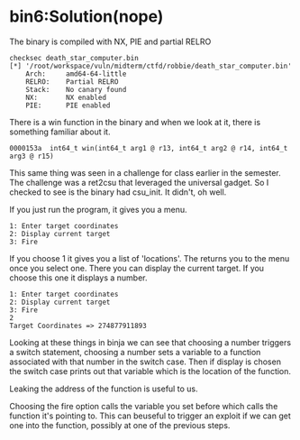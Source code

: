 # bin6:Solution(nope)

The binary is compiled with NX, PIE and partial RELRO
```
checksec death_star_computer.bin
[*] '/root/workspace/vuln/midterm/ctfd/robbie/death_star_computer.bin'
    Arch:     amd64-64-little
    RELRO:    Partial RELRO
    Stack:    No canary found
    NX:       NX enabled
    PIE:      PIE enabled
```

There is a win function in the binary and when we look at it, there is something familiar about it.
```
0000153a  int64_t win(int64_t arg1 @ r13, int64_t arg2 @ r14, int64_t arg3 @ r15)
```

This same thing was seen in a challenge for class earlier in the semester. The challenge was a ret2csu that leveraged the universal gadget. So I checked to see is the binary had csu_init. It didn't, oh well.

If you just run the program, it gives you a menu.
```
1: Enter target coordinates
2: Display current target
3: Fire
```

If you choose 1 it gives you a list of 'locations'. The returns you to the menu once you select one. There you can display the current target. If you choose this one it displays a number. 
```
1: Enter target coordinates
2: Display current target
3: Fire
2
Target Coordinates => 274877911893
```

Looking at these things in binja we can see that choosing a number triggers a switch statement, choosing a number sets a variable to a function associated with that number in the switch case. Then if display is chosen the switch case prints out that variable which is the location of the function. 

Leaking the address of the function is useful to us. 

Choosing the fire option calls the variable you set before which calls the function it's pointing to. This can beuseful to trigger an exploit if we can get one into the function, possibly at one of the previous steps.
